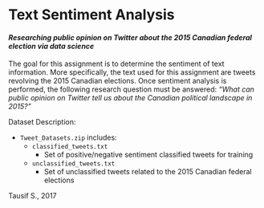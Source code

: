 # Text Sentiment Analysis
#### _Researching public opinion on Twitter about the 2015 Canadian federal election via data science_

The goal for this assignment is to determine the sentiment of text information. More specifically, the text used for this assignment are tweets revolving the 2015 Canadian elections. Once sentiment analysis is performed, the following research question must be answered: <i>“What can public opinion on Twitter tell us about the Canadian political landscape in 2015?”</i>

Dataset Description:
* `Tweet_Datasets.zip` includes:
  * `classified_tweets.txt`
    * Set of positive/negative sentiment classified tweets for training
  * `unclassified_tweets.txt`
    * Set of unclassified tweets related to the 2015 Canadian federal elections 

Tausif S., 2017
